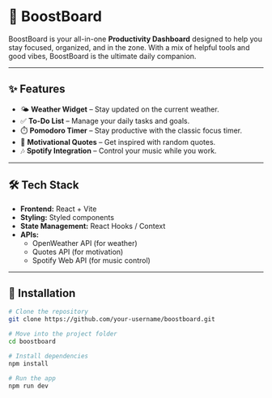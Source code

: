 # 🚀 BoostBoard

BoostBoard is your all-in-one **Productivity Dashboard** designed to help you stay focused, organized, and in the zone. With a mix of helpful tools and good vibes, BoostBoard is the ultimate daily companion.

---

## ✨ Features

- 🌤️ **Weather Widget** – Stay updated on the current weather.
- ✅ **To-Do List** – Manage your daily tasks and goals.
- ⏱️ **Pomodoro Timer** – Stay productive with the classic focus timer.
- 💬 **Motivational Quotes** – Get inspired with random quotes.
- 🎶 **Spotify Integration** – Control your music while you work.

---

## 🛠️ Tech Stack

- **Frontend:** React + Vite
- **Styling:** Styled components
- **State Management:** React Hooks / Context
- **APIs:**
  - OpenWeather API (for weather)
  - Quotes API (for motivation)
  - Spotify Web API (for music control)

---

## 🚧 Installation

```bash
# Clone the repository
git clone https://github.com/your-username/boostboard.git

# Move into the project folder
cd boostboard

# Install dependencies
npm install

# Run the app
npm run dev
```
